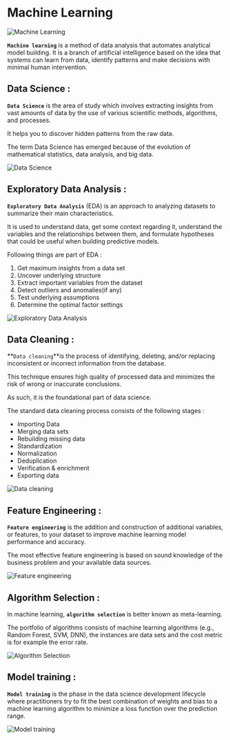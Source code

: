 # Machine Learning

![Machine Learning](https://cdn.educba.com/academy/wp-content/uploads/2019/04/What-is-Machine-Learning.jpg)

**`Machine learning`** is a method of data analysis that automates analytical model building. It is a branch of artificial intelligence based on the idea that systems can learn from data, identify patterns and make decisions with minimal human intervention.

## Data Science :

**`Data Science`** is the area of study which involves extracting insights from vast amounts of data by the use of various scientific methods, algorithms, and processes.

It helps you to discover hidden patterns from the raw data.

The term Data Science has emerged because of the evolution of mathematical statistics, data analysis, and big data.

![Data Science](https://assets-global.website-files.com/5deb974b5176872b2c106aba/5e3c3add630a1585791ff8a9_4dda7c5dc3564bce88dfa5114c53a774.png)

## Exploratory Data Analysis :

**`Exploratory Data Analysis`** (EDA) is an approach to analyzing datasets to summarize their main characteristics.

It is used to understand data, get some context regarding it, understand the variables and the relationships between them, and formulate hypotheses that could be useful when building predictive models.

Following things are part of EDA :

1. Get maximum insights from a data set
2. Uncover underlying structure
3. Extract important variables from the dataset
4. Detect outliers and anomalies(if any)
5. Test underlying assumptions
6. Determine the optimal factor settings

![Exploratory Data Analysis](https://i1.wp.com/analyticsarora.com/wp-content/uploads/2021/05/Exploratory-Data-Analysis-in-Python.png?resize=800%2C600&ssl=1)

## Data Cleaning :

**`Data cleaning`**is the process of identifying, deleting, and/or replacing inconsistent or incorrect information from the database.

This technique ensures high quality of processed data and minimizes the risk of wrong or inaccurate conclusions.

As such, it is the foundational part of data science.

The standard data cleaning process consists of the following stages :

* Importing Data
* Merging data sets
* Rebuilding missing data
* Standardization
* Normalization
* Deduplication
* Verification & enrichment
* Exporting data

![Data cleaning](https://mlt24cspfhbn.i.optimole.com/-ALoOU0.hQGL~11bc/w:960/h:750/q:100/https://www.iteratorshq.com/wp-content/uploads/2020/09/data_cleaning_cycle.jpg)

## Feature Engineering :

**`Feature engineering`** is the addition and construction of additional variables, or features, to your dataset to improve machine learning model performance and accuracy.

The most effective feature engineering is based on sound knowledge of the business problem and your available data sources.

![Feature engineering](https://miro.medium.com/max/1400/1*SJmN6FeHtmyd87JqADWmhw.png)

## Algorithm Selection :

In machine learning, **`algorithm selection`** is better known as meta-learning.

The portfolio of algorithms consists of machine learning algorithms (e.g., Random Forest, SVM, DNN), the instances are data sets and the cost metric is for example the error rate.

![Algorithm Selection](https://docs.microsoft.com/en-us/azure/machine-learning/media/how-to-select-algorithms/how-to-select-algorithms.png)

## Model training :

**`Model training`** is the phase in the data science development lifecycle where practitioners try to fit the best combination of weights and bias to a machine learning algorithm to minimize a loss function over the prediction range.

![Model training](https://miro.medium.com/max/1400/0*1v5AyGX84eRZYpaD)